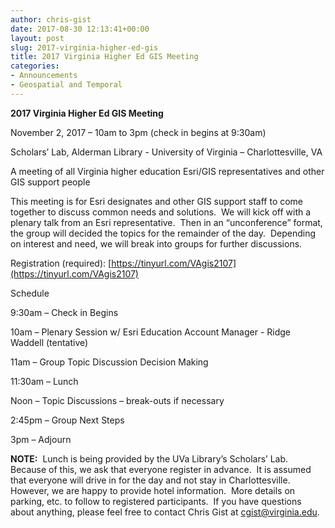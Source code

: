 ```yaml
---
author: chris-gist
date: 2017-08-30 12:13:41+00:00
layout: post
slug: 2017-virginia-higher-ed-gis
title: 2017 Virginia Higher Ed GIS Meeting
categories:
- Announcements
- Geospatial and Temporal
---
```


**2017 Virginia Higher Ed GIS Meeting**

November 2, 2017 – 10am to 3pm (check in begins at 9:30am)

Scholars’ Lab, Alderman Library - University of Virginia – Charlottesville, VA

A meeting of all Virginia higher education Esri/GIS representatives and other GIS support people

This meeting is for Esri designates and other GIS support staff to come together to discuss common needs and solutions.  We will kick off with a plenary talk from an Esri representative.  Then in an “unconference” format, the group will decided the topics for the remainder of the day.  Depending on interest and need, we will break into groups for further discussions.

Registration (required): [https://tinyurl.com/VAgis2107](https://tinyurl.com/VAgis2107)

Schedule

9:30am – Check in Begins

10am – Plenary Session w/ Esri Education Account Manager - Ridge Waddell (tentative)

11am – Group Topic Discussion Decision Making

11:30am – Lunch

Noon – Topic Discussions – break-outs if necessary

2:45pm – Group Next Steps

3pm – Adjourn

**NOTE:**  Lunch is being provided by the UVa Library’s Scholars’ Lab.  Because of this, we ask that everyone register in advance.  It is assumed that everyone will drive in for the day and not stay in Charlottesville.  However, we are happy to provide hotel information.  More details on parking, etc. to follow to registered participants.  If you have questions about anything, please feel free to contact Chris Gist at [cgist@virginia.edu](mailto:cgist@virginia.edu).
